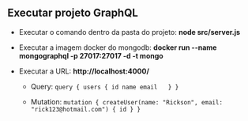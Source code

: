 ## **Executar projeto GraphQL**

- Executar o comando dentro da pasta do projeto: **node src/server.js**

- Executar a imagem docker do mongodb: **docker run --name mongographql -p 27017:27017 -d -t mongo**

- Executar a URL: **http://localhost:4000/**
  - Query:
   `query {
      users {
        id
        name
        email  
      }
    }`

  - Mutation:
  `mutation {
      createUser(name: "Rickson", email: "rick123@hotmail.com") {
        id
    }
  }`

